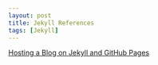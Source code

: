```yaml
---
layout: post
title: Jekyll References
tags: [Jekyll]
---
```

<a href="https://www.trhall.org/hosting-blog-jekyll-github-pages/" target="_blank">Hosting a Blog on Jekyll and GitHub Pages</a>

